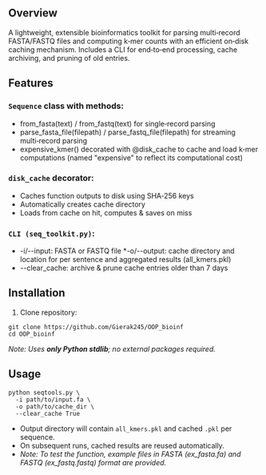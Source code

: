 ## Overview

A lightweight, extensible bioinformatics toolkit for parsing multi‑record FASTA/FASTQ files and computing k‑mer counts with an efficient on‑disk caching mechanism. Includes a CLI for end‑to‑end processing,
cache archiving, and pruning of old entries.

## Features

### `Sequence` **class** with methods:

* from_fasta(text) / from_fastq(text) for single‑record parsing
* parse_fasta_file(filepath) / parse_fastq_file(filepath) for streaming multi‑record parsing
* expensive_kmer() decorated with @disk_cache to cache and load k‑mer computations (named "expensive" to reflect its computational cost)

### `disk_cache` decorator:

* Caches function outputs to disk using SHA‑256 keys
* Automatically creates cache directory
* Loads from cache on hit, computes & saves on miss

### `CLI (seq_toolkit.py)`:
* -i/--input: FASTA or FASTQ file
*-o/--output: cache directory and location for per sentence and aggregated results (all_kmers.pkl)
* --clear_cache: archive & prune cache entries older than 7 days

## Installation

1. Clone repository:
```
git clone https://github.com/Gierak245/OOP_bioinf
cd OOP_bioinf
```
*Note: Uses **only Python stdlib**; no external packages required.*
## Usage

```
python seqtools.py \
  -i path/to/input.fa \
  -o path/to/cache_dir \
  --clear_cache True
```
- Output directory will contain `all_kmers.pkl` and cached `.pkl` per sequence.
- On subsequent runs, cached results are reused automatically.
- *Note: To test the function, example files in FASTA (ex_fasta.fa) and FASTQ (ex_fastq.fastq) format are provided.*
